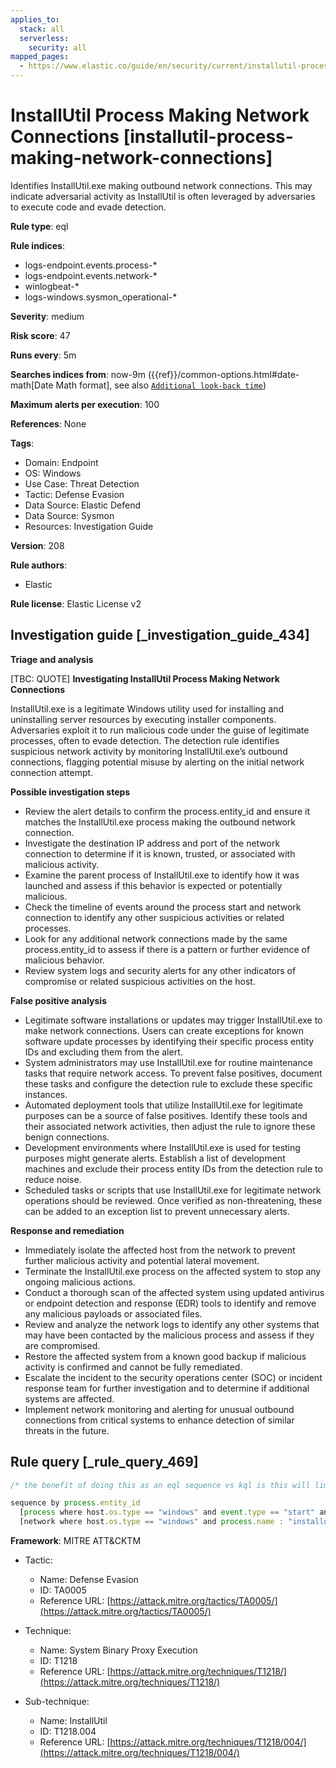 ```yaml
---
applies_to:
  stack: all
  serverless:
    security: all
mapped_pages:
  - https://www.elastic.co/guide/en/security/current/installutil-process-making-network-connections.html
---
```


# InstallUtil Process Making Network Connections [installutil-process-making-network-connections]

Identifies InstallUtil.exe making outbound network connections. This may indicate adversarial activity as InstallUtil is often leveraged by adversaries to execute code and evade detection.

**Rule type**: eql

**Rule indices**:

* logs-endpoint.events.process-*
* logs-endpoint.events.network-*
* winlogbeat-*
* logs-windows.sysmon_operational-*

**Severity**: medium

**Risk score**: 47

**Runs every**: 5m

**Searches indices from**: now-9m ({{ref}}/common-options.html#date-math[Date Math format], see also [`Additional look-back time`](docs-content://solutions/security/detect-and-alert/create-detection-rule.md#rule-schedule))

**Maximum alerts per execution**: 100

**References**: None

**Tags**:

* Domain: Endpoint
* OS: Windows
* Use Case: Threat Detection
* Tactic: Defense Evasion
* Data Source: Elastic Defend
* Data Source: Sysmon
* Resources: Investigation Guide

**Version**: 208

**Rule authors**:

* Elastic

**Rule license**: Elastic License v2

## Investigation guide [_investigation_guide_434]

**Triage and analysis**

[TBC: QUOTE]
**Investigating InstallUtil Process Making Network Connections**

InstallUtil.exe is a legitimate Windows utility used for installing and uninstalling server resources by executing installer components. Adversaries exploit it to run malicious code under the guise of legitimate processes, often to evade detection. The detection rule identifies suspicious network activity by monitoring InstallUtil.exe’s outbound connections, flagging potential misuse by alerting on the initial network connection attempt.

**Possible investigation steps**

* Review the alert details to confirm the process.entity_id and ensure it matches the InstallUtil.exe process making the outbound network connection.
* Investigate the destination IP address and port of the network connection to determine if it is known, trusted, or associated with malicious activity.
* Examine the parent process of InstallUtil.exe to identify how it was launched and assess if this behavior is expected or potentially malicious.
* Check the timeline of events around the process start and network connection to identify any other suspicious activities or related processes.
* Look for any additional network connections made by the same process.entity_id to assess if there is a pattern or further evidence of malicious behavior.
* Review system logs and security alerts for any other indicators of compromise or related suspicious activities on the host.

**False positive analysis**

* Legitimate software installations or updates may trigger InstallUtil.exe to make network connections. Users can create exceptions for known software update processes by identifying their specific process entity IDs and excluding them from the alert.
* System administrators may use InstallUtil.exe for routine maintenance tasks that require network access. To prevent false positives, document these tasks and configure the detection rule to exclude these specific instances.
* Automated deployment tools that utilize InstallUtil.exe for legitimate purposes can be a source of false positives. Identify these tools and their associated network activities, then adjust the rule to ignore these benign connections.
* Development environments where InstallUtil.exe is used for testing purposes might generate alerts. Establish a list of development machines and exclude their process entity IDs from the detection rule to reduce noise.
* Scheduled tasks or scripts that use InstallUtil.exe for legitimate network operations should be reviewed. Once verified as non-threatening, these can be added to an exception list to prevent unnecessary alerts.

**Response and remediation**

* Immediately isolate the affected host from the network to prevent further malicious activity and potential lateral movement.
* Terminate the InstallUtil.exe process on the affected system to stop any ongoing malicious actions.
* Conduct a thorough scan of the affected system using updated antivirus or endpoint detection and response (EDR) tools to identify and remove any malicious payloads or associated files.
* Review and analyze the network logs to identify any other systems that may have been contacted by the malicious process and assess if they are compromised.
* Restore the affected system from a known good backup if malicious activity is confirmed and cannot be fully remediated.
* Escalate the incident to the security operations center (SOC) or incident response team for further investigation and to determine if additional systems are affected.
* Implement network monitoring and alerting for unusual outbound connections from critical systems to enhance detection of similar threats in the future.


## Rule query [_rule_query_469]

```js
/* the benefit of doing this as an eql sequence vs kql is this will limit to alerting only on the first network connection */

sequence by process.entity_id
  [process where host.os.type == "windows" and event.type == "start" and process.name : "installutil.exe"]
  [network where host.os.type == "windows" and process.name : "installutil.exe" and network.direction : ("outgoing", "egress")]
```

**Framework**: MITRE ATT&CKTM

* Tactic:

    * Name: Defense Evasion
    * ID: TA0005
    * Reference URL: [https://attack.mitre.org/tactics/TA0005/](https://attack.mitre.org/tactics/TA0005/)

* Technique:

    * Name: System Binary Proxy Execution
    * ID: T1218
    * Reference URL: [https://attack.mitre.org/techniques/T1218/](https://attack.mitre.org/techniques/T1218/)

* Sub-technique:

    * Name: InstallUtil
    * ID: T1218.004
    * Reference URL: [https://attack.mitre.org/techniques/T1218/004/](https://attack.mitre.org/techniques/T1218/004/)



